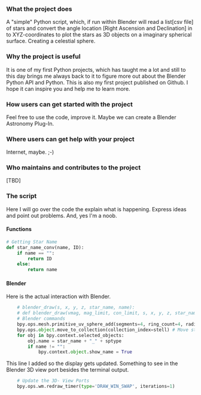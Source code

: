 ### What the project does
A "simple" Python script, which, if run within Blender will read a list[csv file] of stars and convert the angle location [Right Ascension and Declination] in to XYZ-coordinates to plot the stars as 3D objects on a imaginary spherical surface. Creating a celestial sphere.

### Why the project is useful
It is one of my first Python projects, which has taught me a lot and still to this day brings me always back to it to figure more out about the Blender Python API and Python.
This is also my first project published on Github. I hope it can inspire you and help me to learn more.

### How users can get started with the project
Feel free to use the code, improve it. Maybe we can create a Blender Astronomy Plug-In. 

### Where users can get help with your project
Internet, maybe. ;-)

### Who maintains and contributes to the project
[TBD]

### The script

Here I will go over the code the explain what is happening. Express ideas and point out problems.
And, yes I'm a noob. 

#### Functions

```python
# Getting Star Name
def star_name_conv(name, ID):
    if name == "":
        return ID
    else: 
        return name
```
#### Blender

Here is the actual interaction with Blender.
```python
    # blender_draw(s, x, y, z, star_name, name):
    # def blender_draw(vmag, mag_limit, con_limit, s, x, y, z, star_name, name):
    # Blender commands
    bpy.ops.mesh.primitive_uv_sphere_add(segments=4, ring_count=4, radius=s, enter_editmode=False, location=(x, y, z))
    bpy.ops.object.move_to_collection(collection_index=stell) # Move star into correct collection [Index number, Experimental]
    for obj in bpy.context.selected_objects:
        obj.name = star_name + "_" + sptype 
        if name != "":
            bpy.context.object.show_name = True
```
This line I added so the display gets updated. Something to see in the Blender 3D view port besides the terminal output.
```python
    # Update the 3D- View Ports
    bpy.ops.wm.redraw_timer(type='DRAW_WIN_SWAP', iterations=1)
```

